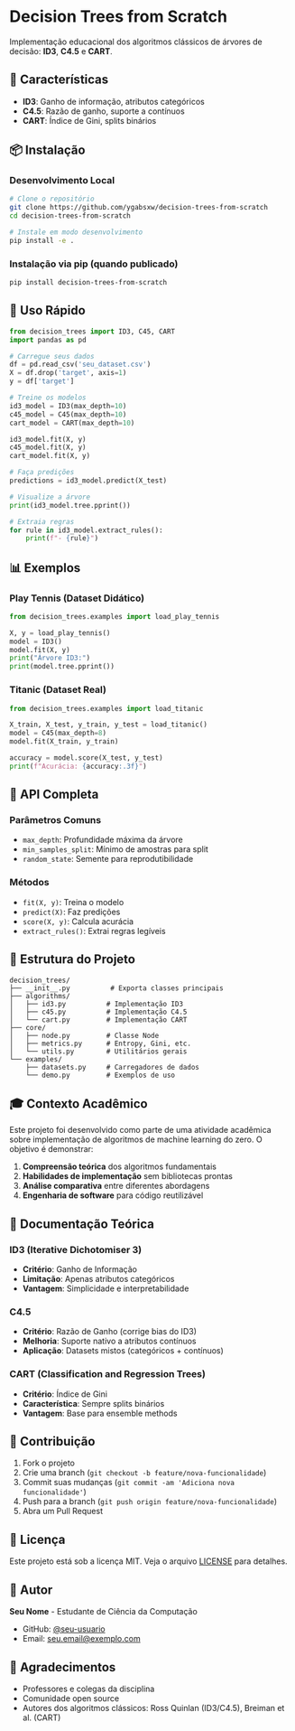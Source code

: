 # Decision Trees from Scratch

Implementação educacional dos algoritmos clássicos de árvores de decisão: **ID3**, **C4.5** e **CART**.

## 🎯 Características

- **ID3**: Ganho de informação, atributos categóricos
- **C4.5**: Razão de ganho, suporte a contínuos
- **CART**: Índice de Gini, splits binários

## 📦 Instalação

### Desenvolvimento Local
```bash
# Clone o repositório
git clone https://github.com/ygabsxw/decision-trees-from-scratch
cd decision-trees-from-scratch

# Instale em modo desenvolvimento
pip install -e .
```

### Instalação via pip (quando publicado)
```bash
pip install decision-trees-from-scratch
```

## 🚀 Uso Rápido

```python
from decision_trees import ID3, C45, CART
import pandas as pd

# Carregue seus dados
df = pd.read_csv('seu_dataset.csv')
X = df.drop('target', axis=1)
y = df['target']

# Treine os modelos
id3_model = ID3(max_depth=10)
c45_model = C45(max_depth=10)
cart_model = CART(max_depth=10)

id3_model.fit(X, y)
c45_model.fit(X, y)
cart_model.fit(X, y)

# Faça predições
predictions = id3_model.predict(X_test)

# Visualize a árvore
print(id3_model.tree.pprint())

# Extraia regras
for rule in id3_model.extract_rules():
    print(f"- {rule}")
```

## 📊 Exemplos

### Play Tennis (Dataset Didático)
```python
from decision_trees.examples import load_play_tennis

X, y = load_play_tennis()
model = ID3()
model.fit(X, y)
print("Árvore ID3:")
print(model.tree.pprint())
```

### Titanic (Dataset Real)
```python
from decision_trees.examples import load_titanic

X_train, X_test, y_train, y_test = load_titanic()
model = C45(max_depth=8)
model.fit(X_train, y_train)

accuracy = model.score(X_test, y_test)
print(f"Acurácia: {accuracy:.3f}")
```

## 🔧 API Completa

### Parâmetros Comuns
- `max_depth`: Profundidade máxima da árvore
- `min_samples_split`: Mínimo de amostras para split
- `random_state`: Semente para reprodutibilidade

### Métodos
- `fit(X, y)`: Treina o modelo
- `predict(X)`: Faz predições
- `score(X, y)`: Calcula acurácia
- `extract_rules()`: Extrai regras legíveis

## 📁 Estrutura do Projeto

```
decision_trees/
├── __init__.py          # Exporta classes principais
├── algorithms/
│   ├── id3.py          # Implementação ID3
│   ├── c45.py          # Implementação C4.5
│   └── cart.py         # Implementação CART
├── core/
│   ├── node.py         # Classe Node
│   ├── metrics.py      # Entropy, Gini, etc.
│   └── utils.py        # Utilitários gerais
└── examples/
    ├── datasets.py     # Carregadores de dados
    └── demo.py         # Exemplos de uso
```

## 🎓 Contexto Acadêmico

Este projeto foi desenvolvido como parte de uma atividade acadêmica sobre implementação de algoritmos de machine learning do zero. O objetivo é demonstrar:

1. **Compreensão teórica** dos algoritmos fundamentais
2. **Habilidades de implementação** sem bibliotecas prontas
3. **Análise comparativa** entre diferentes abordagens
4. **Engenharia de software** para código reutilizável

## 📖 Documentação Teórica

### ID3 (Iterative Dichotomiser 3)
- **Critério**: Ganho de Informação
- **Limitação**: Apenas atributos categóricos
- **Vantagem**: Simplicidade e interpretabilidade

### C4.5
- **Critério**: Razão de Ganho (corrige bias do ID3)
- **Melhoria**: Suporte nativo a atributos contínuos
- **Aplicação**: Datasets mistos (categóricos + contínuos)

### CART (Classification and Regression Trees)
- **Critério**: Índice de Gini
- **Característica**: Sempre splits binários
- **Vantagem**: Base para ensemble methods

## 🤝 Contribuição

1. Fork o projeto
2. Crie uma branch (`git checkout -b feature/nova-funcionalidade`)
3. Commit suas mudanças (`git commit -am 'Adiciona nova funcionalidade'`)
4. Push para a branch (`git push origin feature/nova-funcionalidade`)
5. Abra um Pull Request

## 📄 Licença

Este projeto está sob a licença MIT. Veja o arquivo [LICENSE](LICENSE) para detalhes.

## 👥 Autor

**Seu Nome** - Estudante de Ciência da Computação
- GitHub: [@seu-usuario](https://github.com/seu-usuario)
- Email: seu.email@exemplo.com

## 🙏 Agradecimentos

- Professores e colegas da disciplina
- Comunidade open source
- Autores dos algoritmos clássicos: Ross Quinlan (ID3/C4.5), Breiman et al. (CART)